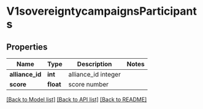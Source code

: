 # V1sovereigntycampaignsParticipants

## Properties
Name | Type | Description | Notes
------------ | ------------- | ------------- | -------------
**alliance_id** | **int** | alliance_id integer | 
**score** | **float** | score number | 

[[Back to Model list]](../README.md#documentation-for-models) [[Back to API list]](../README.md#documentation-for-api-endpoints) [[Back to README]](../README.md)


